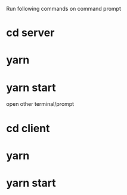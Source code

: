  Run following commands on command prompt


# cd server 
# yarn 
# yarn start 

 open other terminal/prompt
# cd client 
# yarn
# yarn start
